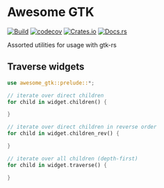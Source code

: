 # Awesome GTK

[![Build](https://github.com/andy128k/awesome-gtk/actions/workflows/build.yml/badge.svg)](https://github.com/andy128k/awesome-gtk/actions/workflows/build.yml)
[![codecov](https://codecov.io/gh/andy128k/awesome-gtk/branch/main/graph/badge.svg)](https://codecov.io/gh/andy128k/awesome-gtk)
[![Crates.io](https://img.shields.io/crates/v/awesome-gtk.svg)](https://crates.io/crates/awesome-gtk)
[![Docs.rs](https://img.shields.io/docsrs/awesome-gtk.svg)](https://docs.rs/awesome-gtk)

Assorted utilities for usage with gtk-rs

## Traverse widgets

```rust
use awesome_gtk::prelude::*;

// iterate over direct children
for child in widget.children() {

}

// iterate over direct children in reverse order
for child in widget.children_rev() {

}

// iterate over all children (depth-first)
for child in widget.traverse() {

}
```
